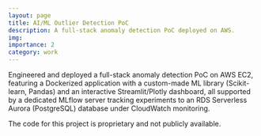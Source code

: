 ```yaml
---
layout: page
title: AI/ML Outlier Detection PoC
description: A full-stack anomaly detection PoC deployed on AWS.
img:
importance: 2
category: work
---
```


Engineered and deployed a full-stack anomaly detection PoC on AWS EC2, featuring a Dockerized application with a custom-made ML library (Scikit-learn, Pandas) and an interactive Streamlit/Plotly dashboard, all supported by a dedicated MLflow server tracking experiments to an RDS Serverless Aurora (PostgreSQL) database under CloudWatch monitoring.

The code for this project is proprietary and not publicly available.